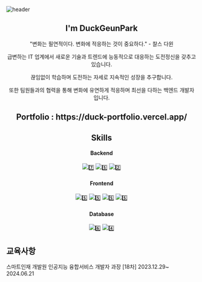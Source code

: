 ![header](https://capsule-render.vercel.app/api?type=Waving&color=gradient&height=250&section=header&text=DuckPro9rammer&fontSize=90)
 <div align=center>
 <h2> I'm DuckGeunPark </h2>
   
<p>"변화는 필연적이다. 변화에 적응하는 것이 중요하다." - 찰스 다윈</p>
<p>급변하는 IT 업계에서 새로운 기술과 트렌드에 능동적으로 대응하는 도전정신을 갖추고 있습니다. </p>
<p>끊임없이 학습하며 도전하는 자세로 지속적인 성장을 추구합니다. </p>
<p>또한 팀원들과의 협력을 통해 변화에 유연하게 적응하며 최선을 다하는 백엔드 개발자 입니다.</p>
<h2>Portfolio : https://duck-portfolio.vercel.app/ </h2>

<h2> Skills </h2>

#### Backend 
![](https://img.shields.io/badge/Java-ED8B00?style=for-the-badge&logo=openjdk&logoColor=white)7️⃣
![](https://img.shields.io/badge/Python-14354C?style=for-the-badge&logo=python&logoColor=white)5️⃣
![](https://img.shields.io/badge/Node.js-43853D?style=for-the-badge&logo=node.js&logoColor=white)2️⃣
#### Frontend 
![](https://img.shields.io/badge/React-20232A?style=for-the-badge&logo=react&logoColor=61DAFB)5️⃣
![](https://img.shields.io/badge/JavaScript-F7DF1E?style=for-the-badge&logo=JavaScript&logoColor=white)5️⃣
![](https://img.shields.io/badge/HTML-239120?style=for-the-badge&logo=html5&logoColor=white)5️⃣
![](https://img.shields.io/badge/CSS-239120?&style=for-the-badge&logo=css3&logoColor=white)5️⃣
#### Database
![](https://img.shields.io/badge/MySQL-00000F?style=for-the-badge&logo=mysql&logoColor=white)6️⃣
![](https://img.shields.io/badge/Oracle-F80000?style=for-the-badge&logo=oracle&logoColor=black)4️⃣


</div>
<h2>교육사항</h2>
<p>스마트인재 개발원 인공지능 융합서비스 개발자 과장 [18차] 2023.12.29~ 2024.06.21</p>

